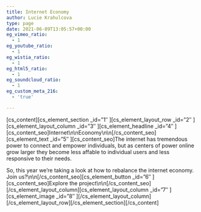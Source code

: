 ```yaml
---
title: Internet Economy
author: Lucie Krahulcova
type: page
date: 2021-06-09T13:05:57+00:00
eg_vimeo_ratio:
  - 1
eg_youtube_ratio:
  - 1
eg_wistia_ratio:
  - 1
eg_html5_ratio:
  - 1
eg_soundcloud_ratio:
  - 1
eg_custom_meta_216:
  - 'true'

---
```

\[cs\_content\]\[cs\_element\_section \_id=&#8221;1&#8243; \]\[cs\_element\_layout\_row \_id=&#8221;2&#8243; \]\[cs\_element\_layout\_column \_id=&#8221;3&#8243; \]\[cs\_element\_headline \_id=&#8221;4&#8243; \]\[cs\_content\_seo\]Internet\n\nEconomy\n\n\[/cs\_content\_seo\]\[cs\_element\_text \_id=&#8221;5&#8243; \][cs\_content\_seo]The internet has tremendous power to connect and empower individuals, but as centers of power online grow larger they become less affable to individual users and less responsive to their needs.

So, this year we&#8217;re taking a look at how to rebalance the internet economy. Join us?\n\n\[/cs\_content\_seo\]\[cs\_element\_button \_id=&#8221;6&#8243; \]\[cs\_content\_seo]Explore the project\n\n[/cs\_content\_seo\]\[/cs\_element\_layout\_column\]\[cs\_element\_layout\_column \_id=&#8221;7&#8243; \]\[cs\_element\_image \_id=&#8221;8&#8243; \]\[/cs\_element\_layout\_column\]\[/cs\_element\_layout\_row\]\[/cs\_element\_section\]\[/cs\_content\]